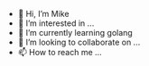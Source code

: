 - 👋 Hi, I’m Mike
- 👀 I’m interested in ...
- 🌱 I’m currently learning golang
- 💞️ I’m looking to collaborate on ...
- 📫 How to reach me ...

<!---
mikeskala/mikeskala is a ✨ special ✨ repository because its `README.md` (this file) appears on your GitHub profile.
You can click the Preview link to take a look at your changes.
--->
